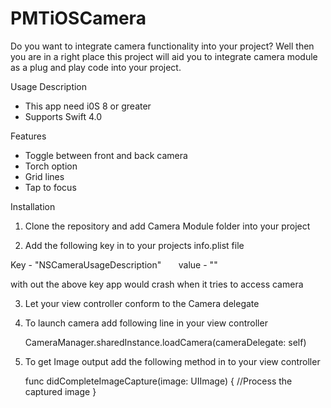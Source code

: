 # PMTiOSCamera

Do you want to integrate camera functionality into your project? Well then you are in a right place this project will aid you to integrate camera module as a plug and play code into your project.

Usage Description
- This app need i0S 8 or greater  
- Supports Swift 4.0

Features
- Toggle between front and back camera
- Torch option
- Grid lines
- Tap to focus

Installation
1. Clone the repository and add Camera Module folder into your project

2. Add the following key in to your projects info.plist file

Key - "NSCameraUsageDescription"        value - "<message you want to show to acces device camera when User uses it>" 
  
  with out the above key app would crash when it tries to access camera
  
3. Let your view controller conform to the Camera delegate
  
4. To launch camera add following line in your view controller
  
      CameraManager.sharedInstance.loadCamera(cameraDelegate: self)
      
5. To get Image output add the following method in to your view controller
  
      func didCompleteImageCapture(image: UIImage) {
        //Process the captured image
      }
